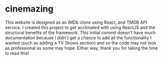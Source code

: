 # cinemazing

This website is designed as an IMDb clone using React, and TMDB API service. I created this project to get acclimated with using ReactJS
and the structural benefits of the framework. This initial commit doesn't have much documentation because I didn't get a chance to add all
the functionality I wanted (such as adding a TV Shows section) and so the code may not look as professional as some may hope.
Either way, thank you for taking the time to read this!
